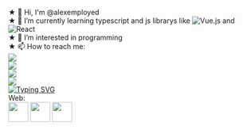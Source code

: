  ★ 👋 Hi, I'm @alexemployed<br>
 ★ 🌱 I’m currently learning typescript and js librarys like ![Vue.js](https://badges.aleen42.com/src/vue.svg) and ![React](https://badges.aleen42.com/src/react.svg)<br>
 ★ 👀 I’m interested in programming<br>
 ★ 📫 How to reach me:<br>
    <a href="https://www.instagram.com/darkedlord"><img src="https://badges.aleen42.com/src/instagram.svg"></a><br>
    <a href="https://www.twitter.com/darkedlord"><img src="https://badges.aleen42.com/src/twitter.svg"></a><br>
    <a href="https://www.facebook.com/darkedlordd"><img src="https://badges.aleen42.com/src/facebook.svg"></a><br>
    <a href="https://t.me/darkedlord"><img src="https://badges.aleen42.com/src/telegram.svg"></a><br>
    [![Typing SVG](https://readme-typing-svg.herokuapp.com?font=Inconsolata&pause=1000&color=2002F7&center=true&vCenter=true&width=435&lines=Computer+science+student+%F0%9F%99%82;Happy+Hacking!+%F0%9F%98%88)](https://git.io/typing-svg)<br>
    <p1>Web:</p1><br>
    <img src="https://cdn.jsdelivr.net/gh/devicons/devicon/icons/react/react-original.svg" width="40" height="40"/>
    <img src="https://cdn.jsdelivr.net/gh/devicons/devicon/icons/vuejs/vuejs-original.svg" width="40" height="40"/>
    <img src="https://cdn.jsdelivr.net/gh/devicons/devicon/icons/jquery/jquery-original.svg" width="40" height="40"/>
    

 
<!--
**alexemployed/alexemployed** is a ✨ _special_ ✨ repository because its `README.md` (this file) appears on your GitHub profile.

Here are some ideas to get you started:

- 🔭 I’m currently working on ...
- 🌱 I’m currently learning ...
- 👯 I’m looking to collaborate on ...
- 🤔 I’m looking for help with ...
- 💬 Ask me about ...
- 📫 How to reach me: ...
- 😄 Pronouns: ...
- ⚡ Fun fact: ...
-->

 
